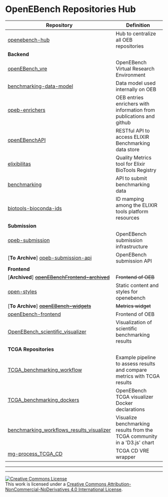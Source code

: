 # OpenEBench Repositories Hub

| **Repository**                                                                     | **Definition**                                                            |
| ---------------------------------------------------------------------------------- | ------------------------------------------------------------------------- |
| [openebench-hub][openebench-hub-link]                                              | Hub to centralize all OEB repositories                                    |
| **Backend**                                                                        |
| [openEBench_vre][openEBench_vre-link]                                              | OpenEBench Virtual Research Environment                                   |
| [benchmarking-data-model][benchmarking-data-model-link]                            | Data model used internally on OEB                                         |
| [opeb-enrichers][opeb-enrichers-link]                                              | OEB entries enrichers with information from publications and github       |
| [openEBenchAPI][openEBenchAPI-link]                                                | RESTful API to access ELIXIR Benchmarking data store                      |
| [elixibilitas][elixibilitas-link]                                                  | Quality Metrics tool for Elixir BioTools Registry                         |
| [benchmarking][benchmarking-link]                                                  | API to submit benchmarking data                                           |
| [biotools-bioconda-ids][biotools-bioconda-ids-link]                                | ID mamping among the ELIXIR tools platform resources                      |
| **Submission**                                                                     |                                                                           |
| [opeb-submission][opeb-submission-link]                                            | OpenEBench submission infrastructure                                      |
| [**To Archive**] [opeb-submission-api][opeb-submission-api-link]                   | OpenEBench submission API                                                 |
| **Frontend**                                                                       |
| [**Archived**] [~~openEBenchFrontend-archived~~][openEBenchFrontend-archived-link] | ~~Frontend of OEB~~                                                       |
| [open-styles][open-styles-link]                                                    | Static content and styles for openebench                                  |
| [**To Archive**] [~~openEBench-widgets~~][openEBench-widgets-link]                 | ~~Metrics widget~~                                                        |
| [openEbench-frontend][openEbench-frontend-link]                                    | Frontend of OEB                                                           |
| [OpenEBench_scientific_visualizer][OpenEBench_scientific_visualizer-link]          | Visualization of scientific benchmarking results                          |
| **TCGA Repositories**                                                              |
| [TCGA_benchmarking_workflow][TCGA_benchmarking_workflow-link]                      | Example pipeline to assess results and compare metrics with TCGA results  |
| [TCGA_benchmarking_dockers][TCGA_benchmarking_dockers-link]                                            | OpenEBench TCGA visualizer Docker declarations                            |
| [benchmarking_workflows_results_visualizer][benchmarking_workflows_results_visualizer-link]                                      | Visualize benchmarking results from the TCGA community in a 'D3.js' chart |
| [mg-process_TCGA_CD][mg-process_TCGA_CD-link]                                      | TCGA CD VRE wrapper                                                   |

---
---

<a rel="license" href="http://creativecommons.org/licenses/by-nc-nd/4.0/"><img alt="Creative Commons License" style="border-width:0" src="https://i.creativecommons.org/l/by-nc-nd/4.0/88x31.png" /></a><br />This work is licensed under a <a rel="license" href="http://creativecommons.org/licenses/by-nc-nd/4.0/">Creative Commons Attribution-NonCommercial-NoDerivatives 4.0 International License</a>.

[openebench-hub-link]:                      https://github.com/inab/openebench-hub
[openEBench_vre-link]:                      https://github.com/inab/openEBench_vre
[benchmarking-data-model-link]:             https://github.com/inab/benchmarking-data-model
[opeb-enrichers-link]:                      https://github.com/inab/opeb-enrichers
[openEBenchAPI-link]:                       https://github.com/inab/openEBenchAPI
[elixibilitas-link]:                        https://github.com/inab/elixibilitas
[benchmarking-link]:                        https://github.com/inab/benchmarking
[biotools-bioconda-ids-link]:               https://github.com/inab/biotools-bioconda-ids
[opeb-submission-link]:                     https://github.com/inab/opeb-submission
[opeb-submission-api-link]:                 https://github.com/inab/opeb-submission-api
[openEBenchFrontend-archived-link]:         https://github.com/inab/openEBenchFrontend-archived
[open-styles-link]:                         https://github.com/inab/open-styles
[openEBench-widgets-link]:                  https://github.com/inab/openEBench-widgets
[openEbench-frontend-link]:                 https://github.com/inab/openEbench-frontend
[OpenEBench_scientific_visualizer-link]:    https://github.com/inab/OpenEBench_scientific_visualizer
[TCGA_benchmarking_workflow-link]:          https://github.com/inab/TCGA_benchmarking_workflow
[TCGA_benchmarking_dockers-link]:                     https://github.com/inab/TCGA_benchmarking_dockers
[benchmarking_workflows_results_visualizer-link]:                  https://github.com/inab/benchmarking_workflows_results_visualizer
[mg-process_TCGA_CD-link]:                  https://github.com/inab/mg-process_TCGA_CD
